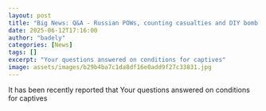 ```yaml
---
layout: post
title: "Big News: Q&A - Russian POWs, counting casualties and DIY bomb shelters"
date: 2025-06-12T17:16:00
author: "badely"
categories: [News]
tags: []
excerpt: "Your questions answered on conditions for captives"
image: assets/images/b29b4ba7c1da8df16e0add9f27c33831.jpg
---
```


It has been recently reported that Your questions answered on conditions for captives


